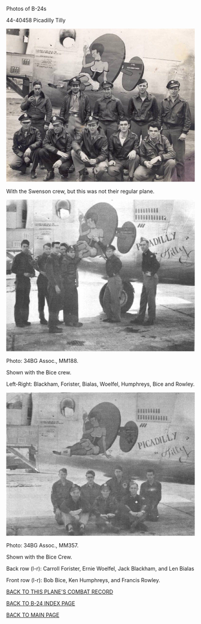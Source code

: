 
Photos of B-24s






 




44-40458 Picadilly Tilly  
  

![](44-40458e.jpg)  

With the Swenson crew, but this was not their regular plane.  
  

![](44-40458.jpg)  

Photo: 34BG Assoc., MM188.  

Shown with the Bice crew.  

Left-Right: Blackham, Forister, Bialas, Woelfel, Humphreys, Bice and Rowley.  
  

![](44-40458a.jpg)  

Photo: 34BG Assoc., MM357.  

Shown with the Bice Crew.  

Back row (l-r): Carroll Forister, Ernie Woelfel, Jack Blackham, and Len Bialas  

Front row (l-r): Bob Bice, Ken Humphreys, and Francis Rowley.  
  

[BACK TO THIS PLANE'S COMBAT RECORD](../b24s/44-40458.md)  

[BACK TO B-24 INDEX PAGE](../000b24s.md)  

[BACK TO MAIN PAGE](../index.md)


